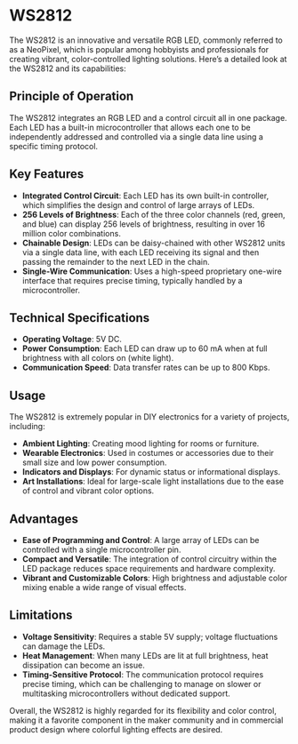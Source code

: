 # WS2812

The WS2812 is an innovative and versatile RGB LED, commonly referred to as a NeoPixel, which is popular among hobbyists and professionals for creating vibrant, color-controlled lighting solutions. Here’s a detailed look at the WS2812 and its capabilities:

## Principle of Operation
The WS2812 integrates an RGB LED and a control circuit all in one package. Each LED has a built-in microcontroller that allows each one to be independently addressed and controlled via a single data line using a specific timing protocol.

## Key Features
- **Integrated Control Circuit**: Each LED has its own built-in controller, which simplifies the design and control of large arrays of LEDs.
- **256 Levels of Brightness**: Each of the three color channels (red, green, and blue) can display 256 levels of brightness, resulting in over 16 million color combinations.
- **Chainable Design**: LEDs can be daisy-chained with other WS2812 units via a single data line, with each LED receiving its signal and then passing the remainder to the next LED in the chain.
- **Single-Wire Communication**: Uses a high-speed proprietary one-wire interface that requires precise timing, typically handled by a microcontroller.

## Technical Specifications
- **Operating Voltage**: 5V DC.
- **Power Consumption**: Each LED can draw up to 60 mA when at full brightness with all colors on (white light).
- **Communication Speed**: Data transfer rates can be up to 800 Kbps.

## Usage
The WS2812 is extremely popular in DIY electronics for a variety of projects, including:
- **Ambient Lighting**: Creating mood lighting for rooms or furniture.
- **Wearable Electronics**: Used in costumes or accessories due to their small size and low power consumption.
- **Indicators and Displays**: For dynamic status or informational displays.
- **Art Installations**: Ideal for large-scale light installations due to the ease of control and vibrant color options.

## Advantages
- **Ease of Programming and Control**: A large array of LEDs can be controlled with a single microcontroller pin.
- **Compact and Versatile**: The integration of control circuitry within the LED package reduces space requirements and hardware complexity.
- **Vibrant and Customizable Colors**: High brightness and adjustable color mixing enable a wide range of visual effects.

## Limitations
- **Voltage Sensitivity**: Requires a stable 5V supply; voltage fluctuations can damage the LEDs.
- **Heat Management**: When many LEDs are lit at full brightness, heat dissipation can become an issue.
- **Timing-Sensitive Protocol**: The communication protocol requires precise timing, which can be challenging to manage on slower or multitasking microcontrollers without dedicated support.

Overall, the WS2812 is highly regarded for its flexibility and color control, making it a favorite component in the maker community and in commercial product design where colorful lighting effects are desired.
